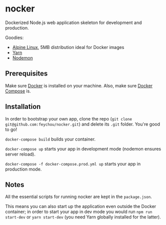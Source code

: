 # nocker
Dockerized Node.js web application skeleton for development and production.

Goodies:
- [Alpine Linux](https://hub.docker.com/_/alpine/), 5MB distribution ideal for Docker images
- [Yarn](https://yarnpkg.com/en/)
- [Nodemon](https://nodemon.io/)

## Prerequisites
Make sure [Docker](https://docs.docker.com/engine/installation/) is installed on your machine.
Also, make sure [Docker Compose](https://docs.docker.com/compose/install/) is.

## Installation
In order to bootstrap your own app, clone the repo (`git clone git@github.com:feychou/nocker.git`) and delete its `.git` folder. You're good to go!

`docker-compose build` builds your container.

`docker-compose up` starts your app in development mode (nodemon ensures server reload).

`docker-compose -f docker-compose.prod.yml up` starts your app in production mode.

## Notes

All the essential scripts for running nocker are kept in the `package.json`.

This means you can also start up the application even outside the Docker container; in order to start your app in dev mode you would run `npm run start-dev` or `yarn start-dev` (you need Yarn globally installed for the latter).
